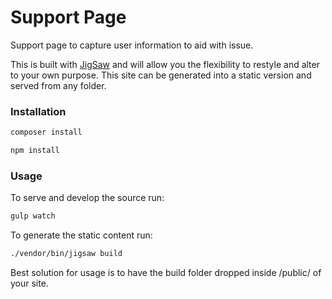 # Support Page
Support page to capture user information to aid with issue.

This is built with [JigSaw](http://jigsaw.tighten.co) and will allow you the flexibility to restyle and alter to your own purpose. This site can be generated into a static version and served from any folder.

### Installation
```bash
composer install
```

```bash
npm install
```

### Usage

To serve and develop the source run:
```bash
gulp watch
```

To generate the static content run:
```bash
./vendor/bin/jigsaw build
```

Best solution for usage is to have the build folder dropped inside /public/ of your site.